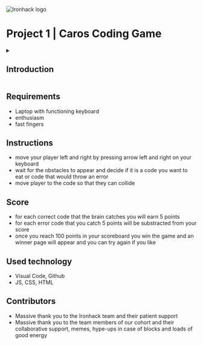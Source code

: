 ![Ironhack logo](https://user-images.githubusercontent.com/23629340/40541063-a07a0a8a-601a-11e8-91b5-2f13e4e6b441.png)

# Project 1 | Caros Coding Game

<details>
  <summary>
   <h2>Introduction</h2>
  </summary>

  This game allows you to eat more and more code so that your brain can produce functioning code in the end. The game gives you an idea of basic functionality in coding using HTML, CSS, Java Script and DOM manipulation. It gives you an idea how by using classes, functions and loops you can create a basic functionality that gives the user to interact with the page.
</details>

## Requirements

- Laptop with functioning keyboard
- enthusiasm
- fast fingers

## Instructions

- move your player left and right by pressing arrow left and right on your keyboard
- wait for the obstacles to appear and decide if it is a code you want to eat or code that would throw an error
- move player to the code so that they can collide

## Score

- for each correct code that the brain catches you will earn 5 points 
- for each error code that you catch 5 points will be substracted from your score
- once you reach 100 points in your scoreboard you win the game and an winner page will appear and you can try again if you like

## Used technology

- Visual Code, Github
- JS, CSS, HTML

## Contributors

- Massive thank you to the Ironhack team and their patient support
- Massive thank you to the team members of our cohort and their collaborative support, memes, hype-ups in case of blocks and loads of good energy
